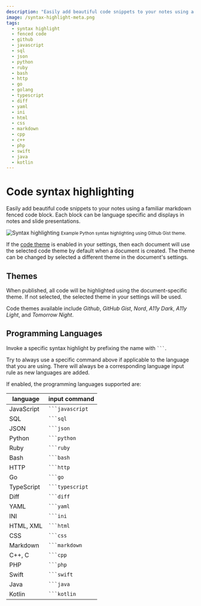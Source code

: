 ```yaml
---
description: "Easily add beautiful code snippets to your notes using a familiar markdown fenced code block. Each block can be language specific and displays in notes and slide presentations."
image: /syntax-highlight-meta.png
tags:
  - syntax highlight
  - fenced code
  - github
  - javascript
  - sql
  - json
  - python
  - ruby
  - bash
  - http
  - go
  - golang
  - typescript
  - diff
  - yaml
  - ini
  - html
  - css
  - markdown
  - cpp
  - c++
  - php
  - swift
  - java
  - kotlin
---
```


# Code syntax highlighting

Easily add beautiful code snippets to your notes using a familiar markdown fenced code block. Each block can be language specific and displays in notes and slide presentations.

![Syntax highlighting](/syntax-highlight.png)
<small>Example Python syntax highlighting using Github Gist theme.</small>

If the [code theme](/user-settings/settings.html#code-theme) is enabled in your settings, then each document will use the selected code theme by default when a document is created. The theme can be changed by selected a different theme in the document's settings.

## Themes

When published, all code will be highlighted using the document-specific theme. If not selected, the selected theme in your settings will be used.

Code themes available include _Github_, _GitHub Gist_, _Nord_, _A11y Dark_, _A11y Light_, and _Tomorrow Night_.

## Programming Languages

Invoke a specific syntax highlight by prefixing the name with ` ``` `.

Try to always use a specific command above if applicable to the language
that you are using. There will always be a corresponding language input rule as
new languages are added.

If enabled, the programming languages supported are:

| language   | input command     |
| ---------- | ----------------- |
| JavaScript | ` ```javascript ` |
| SQL        | ` ```sql `        |
| JSON       | ` ```json `       |
| Python     | ` ```python `     |
| Ruby       | ` ```ruby `       |
| Bash       | ` ```bash `       |
| HTTP       | ` ```http `       |
| Go         | ` ```go `         |
| TypeScript | ` ```typescript ` |
| Diff       | ` ```diff `       |
| YAML       | ` ```yaml `       |
| INI        | ` ```ini `        |
| HTML, XML  | ` ```html `       |
| CSS        | ` ```css `        |
| Markdown   | ` ```markdown `   |
| C++, C     | ` ```cpp `        |
| PHP        | ` ```php `        |
| Swift      | ` ```swift `      |
| Java       | ` ```java `       |
| Kotlin     | ` ```kotlin `     |
